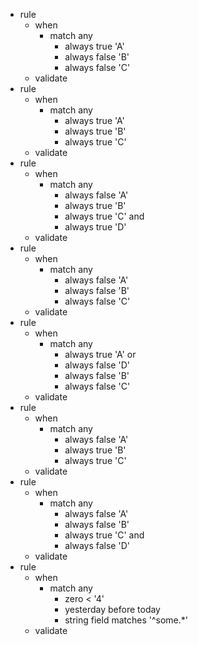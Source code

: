 * rule
   * when
      * match any
         * always true 'A'
         * always false 'B'
         * always false 'C'
   * validate
* rule
   * when
      * match any
         * always true 'A'
         * always true 'B'
         * always true 'C'
   * validate
* rule
   * when
      * match any
         * always false 'A'
         * always true 'B'
         * always true 'C' and
         * always true 'D'
   * validate
* rule
   * when
      * match any
         * always false 'A'
         * always false 'B'
         * always false 'C'
   * validate
* rule
   * when
      * match any
         * always true 'A' or
         * always false 'D'
         * always false 'B'
         * always false 'C'
   * validate
* rule
   * when
      * match any
         * always false 'A'
         * always true 'B'
         * always true 'C'
   * validate
* rule
   * when
      * match any
         * always false 'A'
         * always false 'B'
         * always true 'C' and
         * always false 'D'
   * validate
* rule
   * when
      * match any
         * zero < '4'
         * yesterday before today
         * string field matches '^some.*'
   * validate
